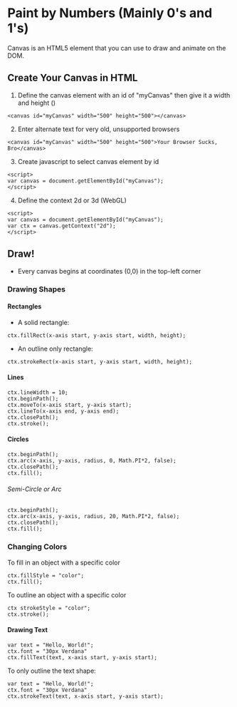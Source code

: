 # Paint by Numbers (Mainly 0's and 1's)

Canvas is an HTML5 element that you can use to draw and animate on the DOM.

## Create Your Canvas in HTML
1. Define the canvas element with an id of "myCanvas" then give it a width and height ()
```
<canvas id="myCanvas" width="500" height="500"></canvas>
```
2. Enter alternate text for very old, unsupported browsers
```
<canvas id="myCanvas" width="500" height="500">Your Browser Sucks, Bro</canvas>
```
3. Create javascript to select canvas element by id
```
<script>
var canvas = document.getElementById("myCanvas");
</script>
```
4. Define the context 2d or 3d (WebGL)
```
<script>
var canvas = document.getElementById("myCanvas");
var ctx = canvas.getContext("2d");
</script>
```

## Draw!
- Every canvas begins at coordinates (0,0) in the top-left corner
### Drawing Shapes

#### Rectangles
- A solid rectangle:
```
ctx.fillRect(x-axis start, y-axis start, width, height);
```
- An outline only rectangle:
```
ctx.strokeRect(x-axis start, y-axis start, width, height);
```

#### Lines
```
ctx.lineWidth = 10;
ctx.beginPath();
ctx.moveTo(x-axis start, y-axis start);
ctx.lineTo(x-axis end, y-axis end);
ctx.closePath();
ctx.stroke();
```

#### Circles
```
ctx.beginPath();
ctx.arc(x-axis, y-axis, radius, 0, Math.PI*2, false);
ctx.closePath();
ctx.fill();
```
###### Semi-Circle or Arc
```
ctx.beginPath();
ctx.arc(x-axis, y-axis, radius, 20, Math.PI*2, false);
ctx.closePath();
ctx.fill();
```
### Changing Colors
To fill in an object with a specific color
```
ctx.fillStyle = "color";
ctx.fill();
```
To outline an object with a specific color
```
ctx strokeStyle = "color";
ctx.stroke();
```
#### Drawing Text
```
var text = "Hello, World!";
ctx.font = "30px Verdana"
ctx.fillText(text, x-axis start, y-axis start);
```
To only outline the text shape:
```
var text = "Hello, World!";
ctx.font = "30px Verdana"
ctx.strokeText(text, x-axis start, y-axis start);
```
